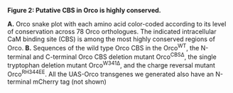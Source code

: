 **Figure 2: Putative CBS in Orco is highly conserved.**

**A.** Orco snake plot with each amino acid color-coded according to its level of conservation across 78 Orco orthologues.
The indicated intracellular CaM binding site (CBS) is among the most highly conserved regions of Orco.
**B.** Sequences of the wild type Orco CBS in the Orco<sup>WT</sup>, the N-terminal and C-terminal Orco CBS deletion mutant Orco<sup>CBSΔ</sup>, the single tryptophan deletion mutant Orco<sup>W341Δ</sup>, and the charge reversal mutant Orco<sup>RH344EE</sup>. All the UAS-Orco transgenes we generated also have an N-terminal mCherry tag (not shown)
